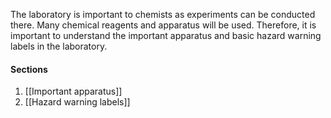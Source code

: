 The laboratory is important to chemists as experiments can be conducted there. Many chemical reagents and apparatus will be used. Therefore, it is important to understand the important apparatus and basic hazard warning labels in the laboratory.

#### Sections
1. [[Important apparatus]]
2. [[Hazard warning labels]]
